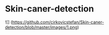 # Skin-caner-detection

![] (https://github.com/cirkovicstefan/Skin-caner-detection/blob/master/images/1.png)
